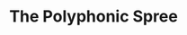 ---
title: "The Polyphonic Spree"
summary: "The Polyphonic Spree is an American choral rock band from Dallas, Texas that was formed in 2000 by Tim DeLaughter. The band's sound relies on a variety of vocal and instrumental color by featuring a choir, flute, trumpet, french horn, trombone, violin, viola, cello, percussion, piano, guitars, bass, drums, electronic keyboards, and EWI."
image: "the-polyphonic-spree.jpg"
apple_music_artist_url: "https://music.apple.com/gb/artist/the-polyphonic-spree/3647816"
---